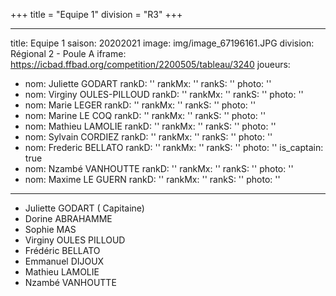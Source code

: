+++
title = "Equipe 1"
division = "R3"
+++

***

title: Equipe 1
saison: 20202021
image: img/image\_67196161.JPG
division: Régional 2 - Poule A
iframe: https://icbad.ffbad.org/competition/2200505/tableau/3240
joueurs:

* nom: Juliette GODART
  rankD: ''
  rankMx: ''
  rankS: ''
  photo: ''
* nom: Virginy OULES-PILLOUD
  rankD: ''
  rankMx: ''
  rankS: ''
  photo: ''
* nom: Marie LEGER
  rankD: ''
  rankMx: ''
  rankS: ''
  photo: ''
* nom: Marine LE COQ
  rankD: ''
  rankMx: ''
  rankS: ''
  photo: ''
* nom: Mathieu LAMOLIE
  rankD: ''
  rankMx: ''
  rankS: ''
  photo: ''
* nom: Sylvain CORDIEZ
  rankD: ''
  rankMx: ''
  rankS: ''
  photo: ''
* nom: Frederic BELLATO
  rankD: ''
  rankMx: ''
  rankS: ''
  photo: ''
  is\_captain: true
* nom: Nzambé VANHOUTTE
  rankD: ''
  rankMx: ''
  rankS: ''
  photo: ''
* nom: Maxime LE GUERN
  rankD: ''
  rankMx: ''
  rankS: ''
  photo: ''

***

* Juliette GODART ( Capitaine)
* Dorine ABRAHAMME
* Sophie MAS
* Virginy OULES PILLOUD
* Frédéric BELLATO
* Emmanuel DIJOUX
* Mathieu LAMOLIE
* Nzambé VANHOUTTE
